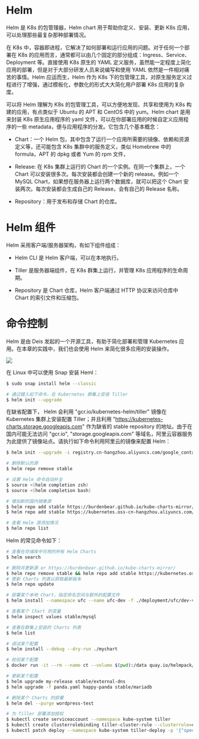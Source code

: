 # Helm

Helm 是 K8s 的包管理器，Helm chart 用于帮助你定义、安装、更新 K8s 应用，可以处理那些最复杂那种部署情况。

在 K8s 中，容器即进程，它解决了如何部署和运行应用的问题。对于任何一个部署在 K8s 的应用而言，通常都可以由几个固定的部分组成：Ingress、Service、Deployment 等。直接使用 K8s 原生的 YAML 定义服务，虽然能一定程度上简化应用的部署，但是对于大部分研发人员来说编写和使用 YAML 依然是一件相对痛苦的事情。Helm 应运而生，Helm 作为 K8s 下的包管理工具，对原生服务定义过程进行了增强，通过模板化，参数化的形式大大简化用户部署 K8s 应用的复杂度。

可以将 Helm 理解为 K8s 的包管理工具，可以方便地发现、共享和使用为 K8s 构建的应用，有点类似于 Ubuntu 的 APT 和 CentOS 中的 yum。Helm chart 是用来封装 K8s 原生应用程序的 yaml 文件，可以在你部署应用的时候自定义应用程序的一些 metadata，便与应用程序的分发。它包含几个基本概念：

- Chart：一个 Helm 包，其中包含了运行一个应用所需要的镜像、依赖和资源定义等，还可能包含 K8s 集群中的服务定义，类似 Homebrew 中的 formula，APT 的 dpkg 或者 Yum 的 rpm 文件，

- Release: 在 K8s 集群上运行的 Chart 的一个实例。在同一个集群上，一个 Chart 可以安装很多次。每次安装都会创建一个新的 release。例如一个 MySQL Chart，如果想在服务器上运行两个数据库，就可以把这个 Chart 安装两次。每次安装都会生成自己的 Release，会有自己的 Release 名称。

- Repository：用于发布和存储 Chart 的仓库。

# Helm 组件

Helm 采用客户端/服务器架构，有如下组件组成：

- Helm CLI 是 Helm 客户端，可以在本地执行。

- Tiller 是服务器端组件，在 K8s 群集上运行，并管理 K8s 应用程序的生命周期。

- Repository 是 Chart 仓库，Helm 客户端通过 HTTP 协议来访问仓库中 Chart 的索引文件和压缩包。

# 命令控制

Helm 是由 Deis 发起的一个开源工具，有助于简化部署和管理 Kubernetes 应用。在本章的实践中，我们也会使用 Helm 来简化很多应用的安装操作。

![](https://i.postimg.cc/HkrFs1Cb/image.png)

在 Linux 中可以使用 Snap 安装 Heml：

```sh
$ sudo snap install helm --classic

# 通过键入如下命令，在 Kubernetes 群集上安装 Tiller
$ helm init --upgrade
```

在缺省配置下， Helm 会利用 "gcr.io/kubernetes-helm/tiller" 镜像在 Kubernetes 集群上安装配置 Tiller；并且利用 "https://kubernetes-charts.storage.googleapis.com" 作为缺省的 stable repository 的地址。由于在国内可能无法访问 "gcr.io", "storage.googleapis.com" 等域名，阿里云容器服务为此提供了镜像站点。请执行如下命令利用阿里云的镜像来配置 Helm：

```sh
$ helm init --upgrade -i registry.cn-hangzhou.aliyuncs.com/google_containers/tiller:v2.5.1 --stable-repo-url https://kubernetes.oss-cn-hangzhou.aliyuncs.com/charts

# 删除默认的源
$ helm repo remove stable

# 设置 Helm 命令自动补全
$ source <(helm completion zsh)
$ source <(helm completion bash)

# 增加新的国内镜像源
$ helm repo add stable https://burdenbear.github.io/kube-charts-mirror/
$ helm repo add stable https://kubernetes.oss-cn-hangzhou.aliyuncs.com/charts

# 查看 Helm 源添加情况
$ helm repo list
```

Helm 的常见命令如下：

```sh
# 查看在存储库中可用的所有 Helm Charts
$ helm search

# 删除并更新源 or https://burdenbear.github.io/kube-charts-mirror/
$ helm repo remove stable && helm repo add stable https://kubernetes.oss-cn-hangzhou.aliyuncs.com/charts
# 更新 Charts 列表以获取最新版本
$ helm repo update

# 部署某个本地 Chart，指定命名空间与额外的配置文件
$ helm install --namespace ufc --name ufc-dev -f ./deployment/ufc/dev-values.yaml ./charts/ufc/

# 查看某个 Chart 的变量
$ helm inspect values stable/mysql

# 查看在群集上安装的 Charts 列表
$ helm list

# 调试某个配置
$ helm install --debug --dry-run ./mychart

# 校验某个配置
$ docker run -it --rm --name ct --volume $(pwd):/data quay.io/helmpack/chart-testing:v2.3.0 sh -c "ct lint --all --debug --chart-dirs /data/"

# 更新某个配置
$ helm upgrade my-release stable/external-dns
$ helm upgrade -f panda.yaml happy-panda stable/mariadb

# 删除某个 Charts 的部署
$ helm del --purge wordpress-test

# 为 Tiller 部署添加授权
$ kubectl create serviceaccount --namespace kube-system tiller
$ kubectl create clusterrolebinding tiller-cluster-rule --clusterrole=cluster-admin --serviceaccount=kube-system:tiller
$ kubectl patch deploy --namespace kube-system tiller-deploy -p '{"spec":{"template":{"spec":{"serviceAccount":"tiller"}}}}'
```
